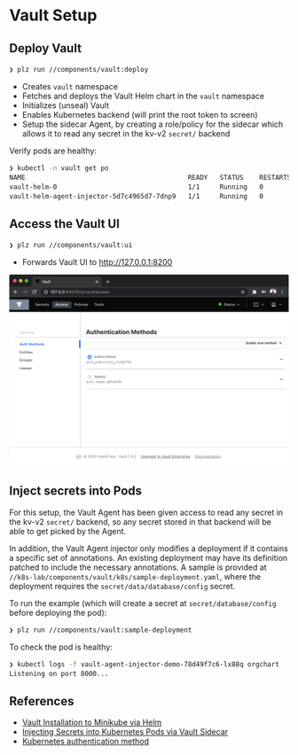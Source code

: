 # Vault Setup


## Deploy Vault
```bash
❯ plz run //components/vault:deploy
```
* Creates `vault` namespace
* Fetches and deploys the Vault Helm chart in the `vault` namespace
* Initializes (unseal) Vault
* Enables Kubernetes backend (will print the root token to screen)
* Setup the sidecar Agent, by creating a role/policy for the sidecar which allows it to read any secret in the kv-v2 `secret/` backend

Verify pods are healthy:
```bash
❯ kubectl -n vault get po
NAME                                         READY   STATUS    RESTARTS   AGE
vault-helm-0                                 1/1     Running   0          2m2s
vault-helm-agent-injector-5d7c4965d7-7dnp9   1/1     Running   0          2m3s
```


## Access the Vault UI
```bash
❯ plz run //components/vault:ui
```
* Forwards Vault UI to http://127.0.0.1:8200

![](../.github/components/vault_ui.png)


## Inject secrets into Pods
For this setup, the Vault Agent has been given access to read any secret in the kv-v2 `secret/` backend,
so any secret stored in that backend will be able to get picked by the Agent.

In addition, the Vault Agent injector only modifies a deployment if it contains a specific set of annotations. An existing deployment may have its definition patched to include the necessary annotations.
A sample is provided at `//k8s-lab/components/vault/k8s/sample-deployment.yaml`, where the deployment
requires the `secret/data/database/config` secret.

To run the example (which will create a secret at `secret/database/config` before deploying the pod):
```bash
❯ plz run //components/vault:sample-deployment
```

To check the pod is healthy:
```bash
❯ kubectl logs -f vault-agent-injector-demo-78d49f7c6-lx88q orgchart
Listening on port 8000...
```


## References
* [Vault Installation to Minikube via Helm](https://learn.hashicorp.com/vault/kubernetes/minikube)
* [Injecting Secrets into Kubernetes Pods via Vault Sidecar](https://learn.hashicorp.com/vault/kubernetes/sidecar)
* [Kubernetes authentication method](https://www.vaultproject.io/docs/auth/kubernetes.html)
